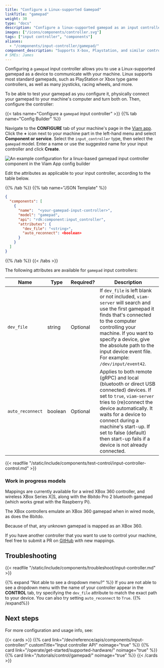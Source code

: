 ```yaml
---
title: "Configure a Linux-supported Gamepad"
linkTitle: "gamepad"
weight: 30
type: "docs"
description: "Configure a linux-supported gamepad as an input controller."
images: ["/icons/components/controller.svg"]
tags: ["input controller", "components"]
aliases:
  - "/components/input-controller/gamepad/"
component_description: "Supports X-box, Playstation, and similar controllers with Linux support."
# SMEs: James
---
```


Configuring a `gamepad` input controller allows you to use a Linux-supported gamepad as a device to communicate with your machine.
Linux supports most standard gamepads, such as PlayStation or Xbox type game controllers, as well as many joysticks, racing wheels, and more.

To be able to test your gamepad as you configure it, physically connect your gamepad to your machine's computer and turn both on.
Then, configure the controller:

{{< tabs name="Configure a `gamepad` input controller" >}}
{{% tab name="Config Builder" %}}

Navigate to the **CONFIGURE** tab of your machine's page in the [Viam app](https://app.viam.com).
Click the **+** icon next to your machine part in the left-hand menu and select **Component or service**.
Select the `input_controller` type, then select the `gamepad` model.
Enter a name or use the suggested name for your input controller and click **Create**.

![An example configuration for a linux-based gamepad input controller component in the Viam App config builder](/components/input-controller/gamepad-input-controller-ui-config.png)

Edit the attributes as applicable to your input controller, according to the table below.

{{% /tab %}}
{{% tab name="JSON Template" %}}

```json {class="line-numbers linkable-line-numbers"}
{
  "components": [
    {
      "name":  "<your-gamepad-input-controller>",
      "model": "gamepad",
      "api": "rdk:component:input_controller",
      "attributes": {
        "dev_file": "<string>",
        "auto_reconnect": <boolean>
      }
    }
  ]
}
```

{{% /tab %}}
{{< /tabs >}}

The following attributes are available for `gamepad` input controllers:

<!-- prettier-ignore -->
| Name | Type | Required? | Description |
| ---- | ---- | --------- | ----------- |
| `dev_file` | string | Optional | If `dev_file` is left blank or not included, `viam-server` will search and use the first gamepad it finds that's connected to the computer controlling your machine. If you want to specify a device, give the absolute path to the input device event file. For example: `/dev/input/event42`. |
| `auto_reconnect` | boolean | Optional | Applies to both remote (gRPC) and local (bluetooth or direct USB connected) devices. If set to `true`, `viam-server` tries to (re)connect the device automatically. It waits for a device to connect during a machine's start-up. If set to false (default) then start-up fails if a device is not already connected. |

{{< readfile "/static/include/components/test-control/input-controller-control.md" >}}

### Work in progress models

Mappings are currently available for a wired XBox 360 controller, and wireless XBox Series X|S, along with the 8bitdo Pro 2 bluetooth gamepad (which works great with the Raspberry Pi).

The XBox controllers emulate an XBox 360 gamepad when in wired mode, as does the 8bitdo.

Because of that, any unknown gamepad is mapped as an XBox 360.

If you have another controller that you want to use to control your machine, feel free to submit a PR on [GitHub](https://github.com/viamrobotics/rdk/blob/main/components/input/input.go) with new mappings.

## Troubleshooting

{{< readfile "/static/include/components/troubleshoot/input-controller.md" >}}

{{% expand "Not able to see a dropdown menu?" %}}
If you are not able to see a dropdown menu with the name of your controller appear in the **CONTROL** tab, try specifying the `dev_file` attribute to match the exact path to your device.
You can also try setting `auto_reconnect` to `True`.
{{% /expand%}}

## Next steps

For more configuration and usage info, see:

{{< cards >}}
{{% card link="/dev/reference/apis/components/input-controller/" customTitle="Input controller API" noimage="true" %}}
{{% card link="/operate/get-started/supported-hardware/" noimage="true" %}}
{{% card link="/tutorials/control/gamepad/" noimage="true" %}}
{{< /cards >}}

